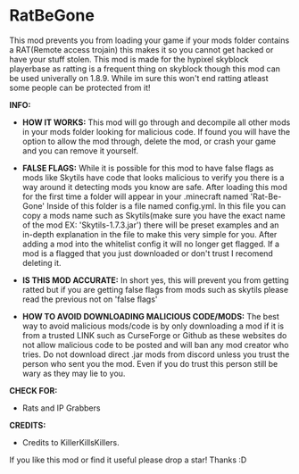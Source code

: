 # RatBeGone
This mod prevents you from loading your game if your mods folder contains a RAT(Remote access trojain) this makes it so you cannot get hacked or have your stuff stolen. This mod is made for the hypixel skyblock playerbase as ratting is a frequent thing on skyblock though this mod can be used univerally on 1.8.9. While im sure this won't end ratting atleast some people can be protected from it!

**INFO:**
  - **HOW IT WORKS:** This mod will go through and decompile all other mods in your mods folder looking for malicious code. If found you will have the option to allow the mod through, delete the mod, or crash your game and you can remove it yourself.
  
  - **FALSE FLAGS:** While it is possible for this mod to have false flags as mods like Skytils have code that looks malicious to verify you there is a way around it detecting mods you know are safe. After loading this mod for the first time a folder will appear in your .minecraft named 'Rat-Be-Gone' Inside of this folder is a file named config.yml. In this file you can copy a mods name such as Skytils(make sure you have the exact name of the mod EX: 'Skytils-1.7.3.jar') there will be preset examples and an in-depth explanation in the file to make this very simple for you. After adding a mod into the whitelist config it will no longer get flagged. If a mod is a flagged that you just downloaded or don't trust I recomend deleting it.
  
  - **IS THIS MOD ACCURATE:** In short yes, this will prevent you from getting ratted but if you are getting false flags from mods such as skytils please read the previous not on 'false flags'
  
  - **HOW TO AVOID DOWNLOADING MALICIOUS CODE/MODS:** The best way to avoid malicious mods/code is by only downloading a mod if it is from a trusted LINK such as CurseForge or Github as these websites do not allow malicious code to be posted and will ban any mod creator who tries. Do not download direct .jar mods from discord unless you trust the person who sent you the mod. Even if you do trust this person still be wary as they may lie to you.

**CHECK FOR:**
  - Rats and IP Grabbers

**CREDITS:**
  - Credits to KillerKillsKillers.

If you like this mod or find it useful please drop a star! Thanks :D
